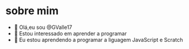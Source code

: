 #  sobre mim

- 👋 Olá,eu sou @GValle17
- 👀 Estou interessado em aprender a programar
- 🌱 Eu  estou aprendendo a programar a liguagem JavaScript e Scratch


<!---
GValle17/GValle17 is a ✨ special ✨ repository because its `README.md` (this file) appears on your GitHub profile.
You can click the Preview link to take a look at your changes.
--->
